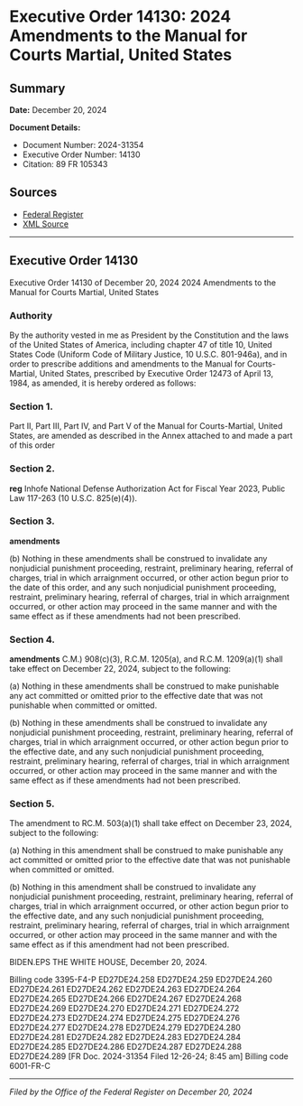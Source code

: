 # Executive Order 14130: 2024 Amendments to the Manual for Courts Martial, United States

## Summary

**Date:** December 20, 2024

**Document Details:**
- Document Number: 2024-31354
- Executive Order Number: 14130
- Citation: 89 FR 105343

## Sources
- [Federal Register](https://www.federalregister.gov/documents/2024/12/27/2024-31354/2024-amendments-to-the-manual-for-courts-martial-united-states)
- [XML Source](https://www.federalregister.gov/documents/full_text/xml/2024/12/27/2024-31354.xml)

---

## Executive Order 14130

Executive Order 14130 of December 20, 2024
2024 Amendments to the Manual for Courts Martial, United States
### Authority

By the authority vested in me as President by the Constitution and the laws of the United States of America, including chapter 47 of title 10, United States Code (Uniform Code of Military Justice, 10 U.S.C. 801-946a), and in order to prescribe additions and amendments to the Manual for Courts-Martial, United States, prescribed by Executive Order 12473 of April 13, 1984, as amended, it is hereby ordered as follows: 
### Section 1.

Part II, Part III, Part IV, and Part V of the Manual for Courts-Martial, United States, are amended as described in the Annex attached to and made a part of this order
### Section 2.

**reg**
 Inhofe National Defense Authorization Act for Fiscal Year 2023, Public Law 117-263 (10 U.S.C. 825(e)(4)).
### Section 3.

**amendments**

(b) Nothing in these amendments shall be construed to invalidate any nonjudicial punishment proceeding, restraint, preliminary hearing, referral of charges, trial in which arraignment occurred, or other action begun prior to the date of this order, and any such nonjudicial punishment proceeding, restraint, preliminary hearing, referral of charges, trial in which arraignment occurred, or other action may proceed in the same manner and with the same effect as if these amendments had not been prescribed. 
### Section 4.

**amendments**
C.M.) 908(c)(3), R.C.M. 1205(a), and R.C.M. 1209(a)(1) shall take effect on December 22, 2024, subject to the following: 

(a) Nothing in these amendments shall be construed to make punishable any act committed or omitted prior to the effective date that was not punishable when committed or omitted. 

(b) Nothing in these amendments shall be construed to invalidate any nonjudicial punishment proceeding, restraint, preliminary hearing, referral of charges, trial in which arraignment occurred, or other action begun prior to the  effective date, and any such nonjudicial punishment proceeding, restraint, preliminary hearing, referral of charges, trial in which arraignment occurred, or other action may proceed in the same manner and with the same effect as if these amendments had not been prescribed. 
### Section 5.

The amendment to RC.M. 503(a)(1) shall take effect on December 23, 2024, subject to the following: 

(a) Nothing in this amendment shall be construed to make punishable any act committed or omitted prior to the effective date that was not punishable when committed or omitted. 

(b) Nothing in this amendment shall be construed to invalidate any nonjudicial punishment proceeding, restraint, preliminary hearing, referral of 
charges, trial in which arraignment occurred, or other action begun prior to the effective date, and any such nonjudicial punishment proceeding, restraint, preliminary hearing, referral of charges, trial in which arraignment occurred, or other action may proceed in the same manner and with the same effect as if this amendment had not been prescribed.

BIDEN.EPS
THE WHITE HOUSE,
December 20, 2024.

Billing code 3395-F4-P
ED27DE24.258
ED27DE24.259
ED27DE24.260
ED27DE24.261
ED27DE24.262
ED27DE24.263
ED27DE24.264
ED27DE24.265
ED27DE24.266
ED27DE24.267
ED27DE24.268
ED27DE24.269
ED27DE24.270
ED27DE24.271
ED27DE24.272
ED27DE24.273
ED27DE24.274
ED27DE24.275
ED27DE24.276
ED27DE24.277
ED27DE24.278
ED27DE24.279
ED27DE24.280
ED27DE24.281
ED27DE24.282
ED27DE24.283
ED27DE24.284
ED27DE24.285
ED27DE24.286
ED27DE24.287
ED27DE24.288
ED27DE24.289
[FR Doc. 2024-31354 
Filed 12-26-24; 8:45 am] 
Billing code 6001-FR-C

---

*Filed by the Office of the Federal Register on December 20, 2024*
